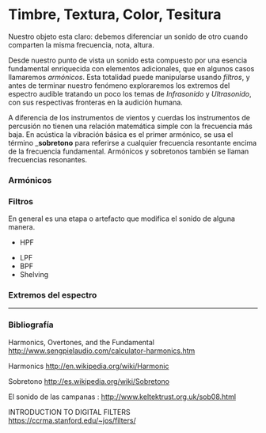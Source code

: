 # Timbre, Textura, Color, Tesitura

Nuestro objeto esta claro: debemos diferenciar un sonido de otro cuando comparten la misma frecuencia, nota, altura.

Desde nuestro punto de vista un sonido esta compuesto por una esencia fundamental enriquecida con elementos adicionales, que en algunos casos llamaremos *armónicos*.
Esta totalidad puede manipularse usando *filtros*, y antes de terminar nuestro fenómeno exploraremos los extremos del espectro audible tratando un poco los temas de *Infrasonido* y *Ultrasonido*, con sus respectivas fronteras en la audición humana.

A diferencia de los instrumentos de vientos y cuerdas los instrumentos de percusión no tienen una relación matemática simple con la frecuencia más baja.
En acústica la vibración básica es el primer armónico, se usa el término ___sobretono__ para referirse a cualquier frecuencia resontante encima de la frecuencia fundamental.
Armónicos y sobretonos también se llaman frecuencias resonantes.

### Armónicos

### Filtros
En general es una etapa o artefacto que modifica el sonido de alguna manera.
* HPF
- LPF
- BPF
- Shelving

### Extremos del espectro




---
### Bibliografía

Harmonics, Overtones, and the Fundamental http://www.sengpielaudio.com/calculator-harmonics.htm

Harmonics http://en.wikipedia.org/wiki/Harmonic

Sobretono http://es.wikipedia.org/wiki/Sobretono

El sonido de las campanas : http://www.keltektrust.org.uk/sob08.html

INTRODUCTION TO DIGITAL FILTERS https://ccrma.stanford.edu/~jos/filters/

